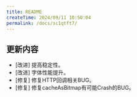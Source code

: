 ```yaml
---
title: README
createTime: 2024/09/11 10:50:04
permalink: /docs/sc1qtft7/
---
```

## 更新内容

* [改进] 提高稳定性。
* [改进] 字体性能提升。
* [修复] 修复HTTP回调相关BUG。
* [修复] 修复cacheAsBitmap有可能Crash的BUG。